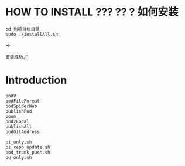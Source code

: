 <!--
 * @Author: Mamba24 akateason@qq.com
 * @Date: 2022-08-16 20:45:07
 * @LastEditors: Mamba24 akateason@qq.com
 * @LastEditTime: 2022-12-04 14:20:46
 * @FilePath: /GoScriptPlayground/readme.md
 * @Description: 
 * 
 * Copyright (c) 2022 by Mamba24 akateason@qq.com, All Rights Reserved. 
-->

# HOW TO INSTALL ??? ?? ? 如何安装

```
cd 到项目根目录
sudo ./installAll.sh
 ```
 ->
 ```
安装成功.🚀
```


# Introduction
```
podV
podFileFormat
podSpiderWeb
publishPod
boom
pod2Local
publishAll
podGitAddress

pi_only.sh
pi_repo_update.sh
pod_trunk_push.sh
pu_only.sh
```
